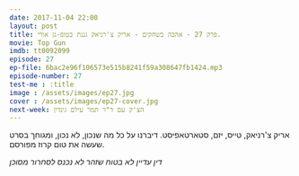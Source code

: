 ```yaml
---
date: 2017-11-04 22:00
layout: post
title: פרק 27 - אהבה בשחקים - אריק צ'רניאק גננת בטופ-גן אורי.
movie: Top Gun
imdb: tt0092099
episode: 27
ep-file: 6bac2e96f106573e515b8241f59a308647fb1424.mp3
episode-number: 27
test-me : :title
image : /assets/images/ep27.jpg
cover : /assets/images/ep27-cover.jpg
next-week: הצ'ק עם ד"ר תמר עילם גינדין
---
```


אריק צ'רניאק, טייס, יזם, סטארטאפיסט. דיברנו על כל מה שנכון, לא נכון, ומגוחך בסרט שעשה את טום קרוז מפורסם.

*דין עדיין לא בטוח שזהר לא נכנס לסחרור מסוכן*

